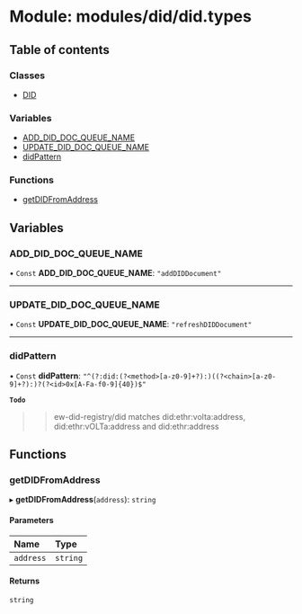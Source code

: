 # Module: modules/did/did.types

## Table of contents

### Classes

- [DID](../classes/modules_did_did_types.DID.md)

### Variables

- [ADD\_DID\_DOC\_QUEUE\_NAME](modules_did_did_types.md#add_did_doc_queue_name)
- [UPDATE\_DID\_DOC\_QUEUE\_NAME](modules_did_did_types.md#update_did_doc_queue_name)
- [didPattern](modules_did_did_types.md#didpattern)

### Functions

- [getDIDFromAddress](modules_did_did_types.md#getdidfromaddress)

## Variables

### ADD\_DID\_DOC\_QUEUE\_NAME

• `Const` **ADD\_DID\_DOC\_QUEUE\_NAME**: ``"addDIDDocument"``

___

### UPDATE\_DID\_DOC\_QUEUE\_NAME

• `Const` **UPDATE\_DID\_DOC\_QUEUE\_NAME**: ``"refreshDIDDocument"``

___

### didPattern

• `Const` **didPattern**: ``"^(?:did:(?<method>[a-z0-9]+?):)((?<chain>[a-z0-9]+?):)?(?<id>0x[A-Fa-f0-9]{40})$"``

**`Todo`**

>> ew-did-registry/did
matches did:ethr:volta:address, did:ethr:vOLTa:address and did:ethr:address

## Functions

### getDIDFromAddress

▸ **getDIDFromAddress**(`address`): `string`

#### Parameters

| Name | Type |
| :------ | :------ |
| `address` | `string` |

#### Returns

`string`
